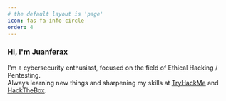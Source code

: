 ```yaml
---
# the default layout is 'page'
icon: fas fa-info-circle
order: 4
---
```


<!-- > Add Markdown syntax content to file `_tabs/about.md`{: .filepath } and it will show up on this page.
> {: .prompt-tip } -->

### Hi, I'm Juanferax

I'm a cybersecurity enthusiast, focused on the field of Ethical Hacking / Pentesting.
<br>
Always learning new things and sharpening my skills at [TryHackMe](https://tryhackme.com/p/Juanferax) and [HackTheBox](https://app.hackthebox.com/profile/952735).
